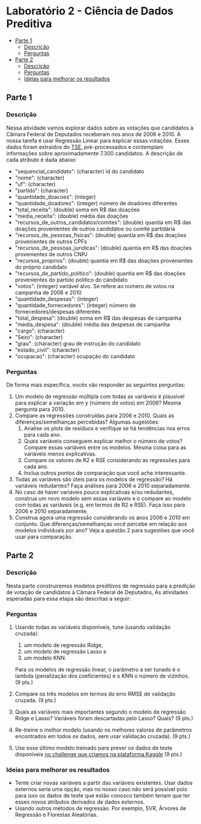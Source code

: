 # Laboratório 2 - Ciência de Dados Preditiva

* [Parte 1](#parte-1)
    * [Descrição](#descrição)
    * [Perguntas](#perguntas)
* [Parte 2](#parte-2)
    * [Descrição](#descrição-1)
    * [Perguntas](#perguntas-1)
    * [Ideias para melhorar os resultados](#ideias-para-melhorar-os-resultados)

## Parte 1
### Descrição

Nessa atividade vamos explorar dados sobre as votações que candidatos à Câmara Federal de Deputados receberam nos anos de 2006 e 2010. A nossa tarefa é usar Regressão Linear para explicar essas votações. Esses dados foram extraídos do [TSE](http://www.tse.jus.br/hotSites/pesquisas-eleitorais/index.html), pré-processados e contemplam informações sobre aproximadamente 7.300 candidatos. A descrição de cada atributo é dada abaixo:

* "sequencial_candidato": (character) id do candidato
* "nome": (character)
* "uf": (character)
* "partido": (character)
* "quantidade_doacoes": (integer)
* "quantidade_doadores": (integer) número de doadores diferentes
* "total_receita": (double) soma em R$ das doações
* "media_receita": (double) média das doações
* "recursos_de_outros_candidatos/comites": (double) quantia em R$ das doações provenientes de outros candidatos ou comite partidária
* "recursos_de_pessoas_fisicas": (double) quantia em R$ das doações provenientes de outros CPFs
* "recursos_de_pessoas_juridicas": (double) quantia em R$ das doações provenientes de outros CNPJ
* "recursos_proprios": (double) quantia em R$ das doações provenientes do próprio candidato
* "recursos_de_partido_politico": (double) quantia em R$ das doações provenientes do partido político do candidato
* "votos": (integer) variável alvo. Se refere ao número de votos na campanha de 2006 e 2010
* "quantidade_despesas": (integer)
* "quantidade_fornecedores": (integer) número de fornecedores/despesas diferentes
* "total_despesa": (double) soma em R$ das despesas de campanha
* "media_despesa": (double) média das despesas de campanha
* "cargo": (character)
* "Sexo":  (character)
* "grau": (character) grau de instrução do candidato
* "estado_civil": (character)
* "ocupacao": (character) ocupação do candidato

### Perguntas

De forma mais específica, vocês vão responder as seguintes perguntas:

1. Um modelo de regressão múltipla com todas as variáveis é plausível para explicar a variação em y (número de votos) em 2006? Mesma pergunta para 2010. 
2. Compare as regressões construídas para 2006 e 2010. Quais as diferenças/semelhanças percebidas? Algumas sugestões:
    1. Analise os plots de resíduos e verifique se há tendências nos erros para cada ano.
    2. Quais variáveis conseguem explicar melhor o número de votos? Compare essas variáveis entre os modelos. Mesma coisa para as variáveis menos explicativas.
    3. Compare os valores de R2 e RSE considerando as regressões para cada ano.
    4. Inclua outros pontos de comparação que você ache interessante.
3. Todas as variáveis são úteis para os modelos de regressão? Há variáveis redudantes? Faça análises para 2006 e 2010 separadamente. 
4. No caso de haver variáveis pouco explicativas e/ou redudantes, construa um novo modelo sem essas variáveis e o compare ao modelo com todas as variáveis (e.g. em termos de R2 e RSE). Faça isso para 2006 e 2010 separadamente. 
5. Construa agora uma regressão considerando os anos 2006 e 2010 em conjunto. Que diferenças/semelhanças você percebe em relação aos modelos individuais por ano? Veja a questão 2 para sugestões que você usar para comparação.

## Parte 2
### Descrição 

Nesta parte construiremos modelos preditivos de regressão para a predição de votação de candidatos à Câmara Federal de Deputados, As atividades esperadas para essa etapa são descritas a seguir:

### Perguntas

1. Usando todas as variáveis disponíveis, tune (usando validação cruzada):
    1. um modelo de regressão Ridge,
    2. um modelo de regressão Lasso e 
    3. um modelo KNN.

    Para os modelos de regressão linear, o parâmetro a ser tunado é o lambda (penalização dos coeficientes) e o KNN o número de vizinhos. (9 pts.)
2. Compare os três modelos em termos do erro RMSE de validação cruzada. (9 pts.)
3. Quais as variáveis mais importantes segundo o modelo de regressão Ridge e Lasso?  Variáveis foram descartadas pelo Lasso? Quais? (9 pts.)
4. Re-treine o melhor modelo (usando os melhores valores de parâmetros encontrados em todos os dados, sem usar validação cruzada). (9 pts.)
5. Use esse último modelo treinado para prever os dados de teste disponíveis [no challenge que criamos na plataforma Kaggle](https://www.kaggle.com/c/ufcg-cdp-20182) (9 pts.)

### Ideias para melhorar os resultados

* Tente criar novas variáveis a partir das variáveis existentes. Usar dados externos seria uma opção, mas no nosso caso não será possível pois para isso os dados de teste que estão conosco também teriam que ter esses novos atributos derivados de dados externos.
* Usando outros métodos de regressão. Por exemplo, SVR, Árvores de Regressão e Florestas Aleatórias.